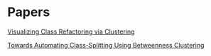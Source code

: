 # Papers #

[Visualizing Class Refactoring via Clustering](http://ecs.victoria.ac.nz/twiki/pub/Main/TechnicalReportSeries/ECSTR10-17.pdf)

[Towards Automating Class-Splitting Using Betweenness Clustering](http://portal.acm.org/citation.cfm?id=1747491.1747563)